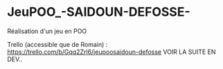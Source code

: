 # JeuPOO_-SAIDOUN-DEFOSSE-
Réalisation d'un jeu en POO

Trello (accessible que de Romain) : https://trello.com/b/Gqq2Zrl6/jeupoosaidoun-defosse
VOIR LA SUITE EN DEV..
